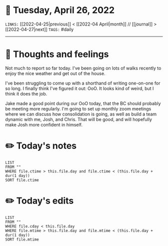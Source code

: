 # 📅 Tuesday, April 26, 2022
`LINKS:` [[2022-04-25|previous]] < [[2022-04 April|month]] // [[journal]] > [[2022-04-27|next]] 
`TAGS:` #daily

---
# 💭 Thoughts and feelings
Not much to report so far today. I've been going on lots of walks recently to enjoy the nice weather and get out of the house. 

I've been struggling to come up with a shorthand of writing one-on-one for so long. I finally think I've figured it out: OoO. It looks kind of weird, but I think it does the job. 

Jake made a good point during our OoO today, that the BC should probably be meeting more regularly. I'm going to set up monthly zoom meetings where we can discuss how consolidation is going, as well as build a team dynamic with me, Josh, and Chris. That will be good, and will hopefully make Josh more confident in himself. 

# ✏️ Today's notes
```dataview
LIST 
FROM ""
WHERE file.ctime > this.file.day and file.ctime < (this.file.day + dur(1 day))
SORT file.ctime
```
# ✏️ Today's edits
```dataview
LIST
FROM ""
WHERE file.cday < this.file.day
WHERE file.mtime > this.file.day and file.mtime < (this.file.day + dur(1 day))
SORT file.mtime
```